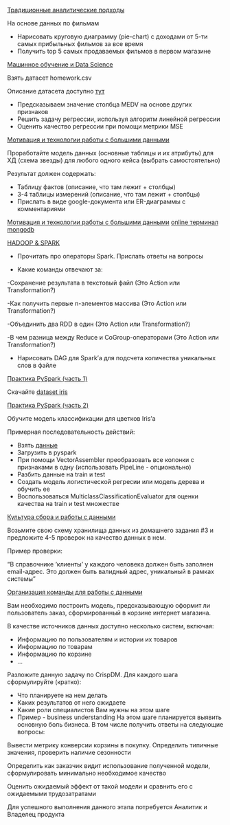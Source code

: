[Традиционные аналитические подходы](https://docs.google.com/spreadsheets/d/1oBWflhHDhQfsoTX2j5Du7Bm8-07X0OrE20Su2enAKp8/edit#gid=931770124)

На основе данных по фильмам
* Нарисовать круговую диаграмму (pie-chart) с доходами от 5-ти самых прибыльных фильмов за все время
* Получить top 5 самых продаваемых фильмов в первом магазине

[Машинное обучение и Data Science](https://colab.research.google.com/drive/1wuqUPRYzjkLOMqK8DXMn1S9inMAPQuOd?usp=sharing)

Взять датасет homework.csv

Описание датасета доступно [тут](https://www.kaggle.com/prasadperera/the-boston-housing-dataset/data)

* Предсказываем значение столбца MEDV на основе других признаков
* Решить задачу регрессии, используя алгоритм линейной регрессии
* Оценить качество регрессии при помощи метрики MSE

[Мотивация и технологии работы с большими данными](https://docs.google.com/document/d/18uFgtO0qK7fGfyDSHOda2Dg1sW6YfEBbumrediFsn5g/edit)

Проработайте модель данных (основные таблицы и их атрибуты) для ХД (схема звезды) для любого одного кейса (выбрать самостоятельно)

Результат должен содержать:

* Таблицу фактов (описание, что там лежит + столбцы)
* 3-4 таблицы измерений (описание, что там лежит + столбцы)
* Прислать в виде google-документа или ER-диаграммы с комментариями

[Мотивация и технологии работы с большими данными]()
[online терминал mongodb](https://www.mongodb.com/docs/manual/tutorial/getting-started/)

[HADOOP & SPARK](https://docs.google.com/document/d/1j36AuXR8Klassu80DvM7m6WOLTCfVuR3k0Xx9-mdDgw/edit)

* Прочитать про операторы Spark. Прислать ответы на вопросы

* Какие команды отвечают за:

-Сохранение результата в текстовый файл (Это Action или Transformation?)

-Как получить первые n-элементов массива (Это Action или Transformation?)

-Объединить два RDD в один (Это Action или Transformation?)

-В чем разница между Reduce и CoGroup-операторами (Это Action или Transformation?)

* Нарисовать DAG для Spark’а для подсчета количества уникальных слов в файле

[Практика PySpark (часть 1)](https://colab.research.google.com/drive/1mawKoUDZ4TeayejVLtG9wefJgcb0lq-w?usp=sharing#scrollTo=mc57t-wnPvuT)

Скачайте [dataset iris](https://drive.google.com/file/d/18ksAxTxBkp15LToEg46BHhwp3sPIoeUU/view?usp=sharing)

[Практика PySpark (часть 2)](https://colab.research.google.com/drive/1UDdUJJTq047vuLPNXa7SZk4_g2KB3m8E?usp=sharing)

Обучите модель классификации для цветков Iris’а

Примерная последовательность действий:
* Взять [данные](https://drive.google.com/file/d/18ksAxTxBkp15LToEg46BHhwp3sPIoeUU/view?usp=sharing)
* Загрузить в pyspark
* При помощи VectorAssembler преобразовать все колонки с признаками в одну (использовать PipeLine - опционально)
* Разбить данные на train и test
* Создать модель логистической регресии или модель дерева и обучить ее
* Воспользоваться MulticlassClassificationEvaluator для оценки качества на train и test множестве

[Культура сбора и работы с данными](https://docs.google.com/document/d/1t0fKHOxqjCfN0yZyaEUsUuOWWEs8y2b8H1HTNa4LgTQ/edit)

Возьмите свою схему хранилища данных из домашнего задания #3 и предложите 4-5 проверок на качество данных в нем.

Пример проверки:

“В справочнике ‘клиенты’ у каждого человека должен быть заполнен email-адрес. Это должен быть валидный адрес, уникальный в рамках системы”

[Организация команды для работы с данными](https://docs.google.com/document/d/1T6FrnmW563nlh7BRXPl0w9ult7jqmy5qNAnZr6JhpAo/edit#)

Вам необходимо построить модель, предсказывающую оформит ли пользователь заказ, сформированный в корзине интернет магазина.

В качестве источников данных доступно несколько систем, включая:

* Информацию по пользователям и истории их товаров
* Информацию по товарам
* Информацию по корзине
* …

Разложите данную задачу по CrispDM. Для каждого шага сформулируйте (кратко):

* Что планируете на нем делать
* Каких результатов от него ожидаете
* Какие роли специалистов Вам нужны на этом шаге
* Пример - business understanding
На этом шаге планируется выявить основную боль бизнеса. В том числе получить ответы на следующие вопросы:

Вывести метрику конверсии корзины в покупку. Определить типичные значения, проверить наличие сезонности

Определить как заказчик видит использование полученной модели, сформулировать минимально необходимое качество

Оценить ожидаемый эффект от такой модели и сравнить его с ожидаемыми трудозатратами

Для успешного выполнения данного этапа потребуется Аналитик и Владелец продукта
